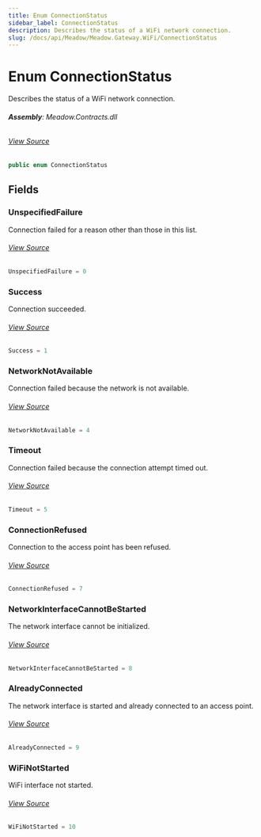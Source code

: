 ```yaml
---
title: Enum ConnectionStatus
sidebar_label: ConnectionStatus
description: Describes the status of a WiFi network connection.
slug: /docs/api/Meadow/Meadow.Gateway.WiFi/ConnectionStatus
---
```

# Enum ConnectionStatus
Describes the status of a WiFi network connection.

###### **Assembly**: Meadow.Contracts.dll
###### [View Source](https://github.com/WildernessLabs/Meadow.Contracts.git/blob/develop/Source/Meadow.Contracts/Enums/ConnectionStatus.cs#L6)
```csharp title="Declaration"
public enum ConnectionStatus
```
## Fields
### UnspecifiedFailure
Connection failed for a reason other than those in this list.
###### [View Source](https://github.com/WildernessLabs/Meadow.Contracts.git/blob/develop/Source/Meadow.Contracts/Enums/ConnectionStatus.cs#L11)
```csharp title="Declaration"
UnspecifiedFailure = 0
```
### Success
Connection succeeded.
###### [View Source](https://github.com/WildernessLabs/Meadow.Contracts.git/blob/develop/Source/Meadow.Contracts/Enums/ConnectionStatus.cs#L16)
```csharp title="Declaration"
Success = 1
```
### NetworkNotAvailable
Connection failed because the network is not available.
###### [View Source](https://github.com/WildernessLabs/Meadow.Contracts.git/blob/develop/Source/Meadow.Contracts/Enums/ConnectionStatus.cs#L32)
```csharp title="Declaration"
NetworkNotAvailable = 4
```
### Timeout
Connection failed because the connection attempt timed out.
###### [View Source](https://github.com/WildernessLabs/Meadow.Contracts.git/blob/develop/Source/Meadow.Contracts/Enums/ConnectionStatus.cs#L37)
```csharp title="Declaration"
Timeout = 5
```
### ConnectionRefused
Connection to the access point has been refused.
###### [View Source](https://github.com/WildernessLabs/Meadow.Contracts.git/blob/develop/Source/Meadow.Contracts/Enums/ConnectionStatus.cs#L47)
```csharp title="Declaration"
ConnectionRefused = 7
```
### NetworkInterfaceCannotBeStarted
The network interface cannot be initialized.
###### [View Source](https://github.com/WildernessLabs/Meadow.Contracts.git/blob/develop/Source/Meadow.Contracts/Enums/ConnectionStatus.cs#L52)
```csharp title="Declaration"
NetworkInterfaceCannotBeStarted = 8
```
### AlreadyConnected
The network interface is started and already connected to an access point.
###### [View Source](https://github.com/WildernessLabs/Meadow.Contracts.git/blob/develop/Source/Meadow.Contracts/Enums/ConnectionStatus.cs#L57)
```csharp title="Declaration"
AlreadyConnected = 9
```
### WiFiNotStarted
WiFi interface not started.
###### [View Source](https://github.com/WildernessLabs/Meadow.Contracts.git/blob/develop/Source/Meadow.Contracts/Enums/ConnectionStatus.cs#L62)
```csharp title="Declaration"
WiFiNotStarted = 10
```
